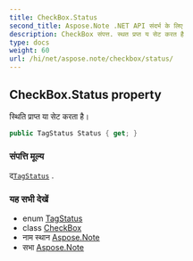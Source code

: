 ```yaml
---
title: CheckBox.Status
second_title: Aspose.Note .NET API संदर्भ के लिए
description: CheckBox संपत्त. स्थत प्रप्त य सेट करत है
type: docs
weight: 60
url: /hi/net/aspose.note/checkbox/status/
---
```

## CheckBox.Status property

स्थिति प्राप्त या सेट करता है।

```csharp
public TagStatus Status { get; }
```

### संपत्ति मूल्य

द[`TagStatus`](../../tagstatus/) .

### यह सभी देखें

* enum [TagStatus](../../tagstatus/)
* class [CheckBox](../)
* नाम स्थान [Aspose.Note](../../checkbox/)
* सभा [Aspose.Note](../../../)



